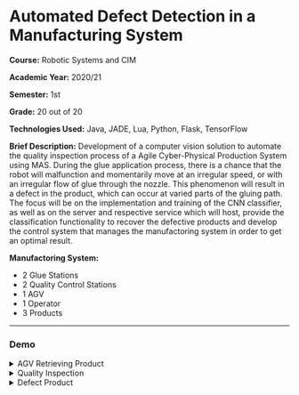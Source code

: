 # Automated Defect Detection in a Manufacturing System

**Course:** Robotic Systems and CIM

**Academic Year:** 2020/21

**Semester:** 1st

**Grade:** 20 out of 20

**Technologies Used:** Java, JADE, Lua, Python, Flask, TensorFlow

**Brief Description:** Development of a computer vision solution to automate the quality inspection process of a Agile Cyber-Physical Production System using MAS. During the glue application process, there is a chance that the robot will malfunction and momentarily move at an irregular speed, or with an irregular flow of glue through the nozzle. This phenomenon will result in a defect in the product, which can occur at varied parts of the gluing path. The focus will be on the implementation and training of the CNN classifier, as well as on the server and respective service which will host, provide the classification functionality to recover the defective products and develop the control system that manages the manufactoring system in order to get an optimal result.

**Manufactoring System:**
- 2 Glue Stations
- 2 Quality Control Stations
- 1 AGV
- 1 Operator
- 3 Products


---

### Demo

<details>
 <summary>AGV Retrieving Product</summary>

![AGVRetrievingProduct](https://user-images.githubusercontent.com/46992334/193138762-8c831039-292f-42e8-94f3-d2f340b009e9.jpg)

</details>

<details>
 <summary>Quality Inspection</summary>

![QualityInspection](https://user-images.githubusercontent.com/46992334/193138745-8fcd6b99-67b6-4dd1-8215-4e9ca36cef56.jpg)

</details>

<details>
 <summary>Defect Product</summary>

![DefectProduct](https://user-images.githubusercontent.com/46992334/193138758-a81261c4-96f1-47a5-b88c-b40f319cf429.jpg)

</details>
